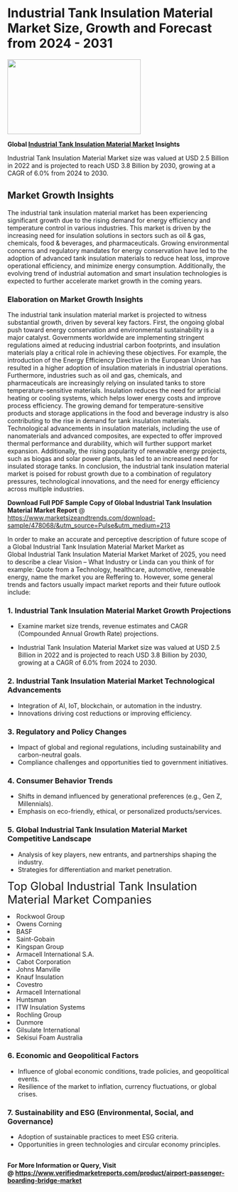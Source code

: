 <H1>Industrial Tank Insulation Material Market Size, Growth and Forecast from 2024 - 2031</H1><img class="aligncenter size-medium wp-image-584254" src="https://thirdeyenews.in/wp-content/uploads/2024/09/Global-Market-Research-300x168.jpeg" alt="" width="300" height="168" /><p><strong>Global&nbsp;<a href="https://www.marketsizeandtrends.com/download-sample/478068/&amp;utm_source=Pulse&amp;utm_medium=213">Industrial Tank Insulation Material Market</a> Insights</strong></p><p>Industrial Tank Insulation Material Market size was valued at USD 2.5 Billion in 2022 and is projected to reach USD 3.8 Billion by 2030, growing at a CAGR of 6.0% from 2024 to 2030.</p><p><h2>Market Growth Insights</h2> The industrial tank insulation material market has been experiencing significant growth due to the rising demand for energy efficiency and temperature control in various industries. This market is driven by the increasing need for insulation solutions in sectors such as oil & gas, chemicals, food & beverages, and pharmaceuticals. Growing environmental concerns and regulatory mandates for energy conservation have led to the adoption of advanced tank insulation materials to reduce heat loss, improve operational efficiency, and minimize energy consumption. Additionally, the evolving trend of industrial automation and smart insulation technologies is expected to further accelerate market growth in the coming years. <h3>Elaboration on Market Growth Insights</h3> The industrial tank insulation material market is projected to witness substantial growth, driven by several key factors. First, the ongoing global push toward energy conservation and environmental sustainability is a major catalyst. Governments worldwide are implementing stringent regulations aimed at reducing industrial carbon footprints, and insulation materials play a critical role in achieving these objectives. For example, the introduction of the Energy Efficiency Directive in the European Union has resulted in a higher adoption of insulation materials in industrial operations. Furthermore, industries such as oil and gas, chemicals, and pharmaceuticals are increasingly relying on insulated tanks to store temperature-sensitive materials. Insulation reduces the need for artificial heating or cooling systems, which helps lower energy costs and improve process efficiency. The growing demand for temperature-sensitive products and storage applications in the food and beverage industry is also contributing to the rise in demand for tank insulation materials. Technological advancements in insulation materials, including the use of nanomaterials and advanced composites, are expected to offer improved thermal performance and durability, which will further support market expansion. Additionally, the rising popularity of renewable energy projects, such as biogas and solar power plants, has led to an increased need for insulated storage tanks. In conclusion, the industrial tank insulation material market is poised for robust growth due to a combination of regulatory pressures, technological innovations, and the need for energy efficiency across multiple industries. </p><p><span class=""><strong>Download Full PDF Sample Copy of Global Industrial Tank Insulation Material Market Report</strong> @ <a href="https://www.marketsizeandtrends.com/download-sample/478068/&amp;utm_source=Pulse&amp;utm_medium=213" target="_blank">https://www.marketsizeandtrends.com/download-sample/478068/&amp;utm_source=Pulse&amp;utm_medium=213</a></span></p><p>In order to make an accurate and perceptive description of future scope of a Global&nbsp;Industrial Tank Insulation Material Market Market as Global&nbsp;Industrial Tank Insulation Material Market Market of 2025, you need to describe a clear Vision &ndash; What Industry or Linda can you think of for example: Quote from a Technology, healthcare, automotive, renewable energy, name the market you are Reffering to. However, some general trends and factors usually impact market reports and their future outlook include:</p><h3>1.&nbsp;<strong>Industrial Tank Insulation Material Market Growth Projections</strong></h3><ul><li>Examine market size trends, revenue estimates and CAGR (Compounded Annual Growth Rate) projections.</li><li><p>Industrial Tank Insulation Material Market size was valued at USD 2.5 Billion in 2022 and is projected to reach USD 3.8 Billion by 2030, growing at a CAGR of 6.0% from 2024 to 2030.</p></li></ul><h3>2.&nbsp;<strong>Industrial Tank Insulation Material Market Technological Advancements</strong></h3><ul><li>Integration of AI, IoT, blockchain, or automation in the industry.</li><li>Innovations driving cost reductions or improving efficiency.</li></ul><h3>3.&nbsp;<strong>Regulatory and Policy Changes</strong></h3><ul><li>Impact of global and regional regulations, including sustainability and carbon-neutral goals.</li><li>Compliance challenges and opportunities tied to government initiatives.</li></ul><h3>4.&nbsp;<strong>Consumer Behavior Trends</strong></h3><ul><li>Shifts in demand influenced by generational preferences (e.g., Gen Z, Millennials).</li><li>Emphasis on eco-friendly, ethical, or personalized products/services.</li></ul><h3>5.&nbsp;<strong>Global Industrial Tank Insulation Material Market Competitive Landscape</strong></h3><ul><li>Analysis of key players, new entrants, and partnerships shaping the industry.</li><li>Strategies for differentiation and market penetration.</li></ul><p data-pm-slice="1 1 []"><span style="color: inherit; font-family: inherit; font-size: 25px;">Top Global Industrial Tank Insulation Material Market Companies</span></p><div class="" data-test-id=""><p><li>Rockwool Group</li><li> Owens Corning</li><li> BASF</li><li> Saint-Gobain</li><li> Kingspan Group</li><li> Armacell International S.A.</li><li> Cabot Corporation</li><li> Johns Manville</li><li> Knauf Insulation</li><li> Covestro</li><li> Armacell International</li><li> Huntsman</li><li> ITW Insulation Systems</li><li> Rochling Group</li><li> Dunmore</li><li> Gilsulate International</li><li> Sekisui Foam Australia</li></p></div><h3>6.&nbsp;<strong>Economic and Geopolitical Factors</strong></h3><ul><li>Influence of global economic conditions, trade policies, and geopolitical events.</li><li>Resilience of the market to inflation, currency fluctuations, or global crises.</li></ul><h3>7.&nbsp;<strong>Sustainability and ESG (Environmental, Social, and Governance)</strong></h3><ul><li>Adoption of sustainable practices to meet ESG criteria.</li><li>Opportunities in green technologies and circular economy principles.</li></ul><h2><strong style="font-size: 14px;">For More Information or Query, Visit @&nbsp;</strong><a style="background-color: #ffffff; font-size: 14px;" href="https://www.marketsizeandtrends.com/report/industrial-tank-insulation-material-market/" target="_blank">https://www.verifiedmarketreports.com/product/airport-passenger-boarding-bridge-market</a></h2>
